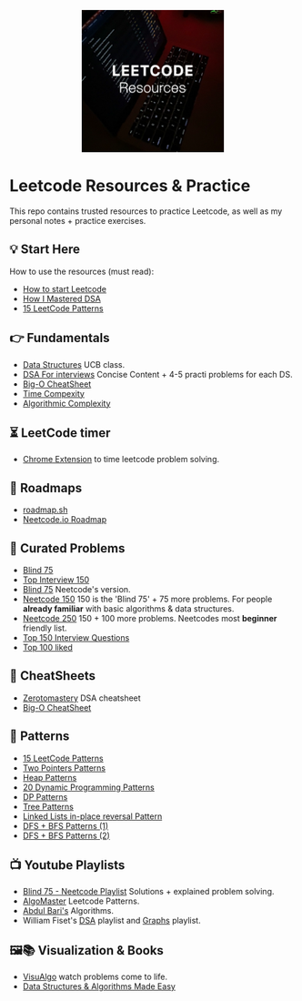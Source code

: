 <p align="center">
  <img src="images/intro_image.png" alt="Leetcode Resources" width="250" />
</p>

# Leetcode Resources & Practice

This repo contains trusted resources to practice Leetcode, as well as my personal notes + practice exercises.


## 💡 Start Here

How to use the resources (must read):
- [How to start Leetcode](https://blog.algomaster.io/p/how-to-start-leetcode-in-2025)
- [How I Mastered DSA](https://blog.algomaster.io/p/how-i-mastered-data-structures-and-algorithms)
- [15 LeetCode Patterns](https://blog.algomaster.io/p/15-leetcode-patterns)

## 👉 Fundamentals
- [Data Structures](https://csdiy.wiki/en/%E6%95%B0%E6%8D%AE%E7%BB%93%E6%9E%84%E4%B8%8E%E7%AE%97%E6%B3%95/CS61B/) UCB class.
- [DSA For interviews](https://www.designgurus.io/course-play/grokking-data-structures-for-coding-interviews/doc/understanding-data-structures) Concise Content + 4-5 practi problems for each DS.
- [Big-O CheatSheet](https://www.bigocheatsheet.com/)
- [Time Compexity](https://www.youtube.com/watch?v=9TlHvipP5yA)
- [Algorithmic Complexity](https://blog.algomaster.io/p/57bd4963-462f-4294-a972-4012691fc729)

## ⏳ LeetCode timer

- [Chrome Extension](https://chromewebstore.google.com/detail/leetcode-timer/gfkgelnlcnomnahkfmhemgpahgmibofd) to time leetcode problem solving.

## 📍 Roadmaps

- [roadmap.sh](https://roadmap.sh/datastructures-and-algorithms)
- [Neetcode.io Roadmap](https://neetcode.io/roadmap)

## 🚀 Curated Problems

- [Blind 75](https://leetcode.com/discuss/post/460599/blind-75-leetcode-questions-by-krishnade-9xev/) 
- [Top Interview 150](https://leetcode.com/studyplan/top-interview-150/)
- [Blind 75](https://neetcode.io/practice?tab=blind75) Neetcode's version. 
- [Neetcode 150](https://neetcode.io/practice?tab=neetcode150) 150 is the 'Blind 75' + 75 more problems. For people **already familiar** with basic algorithms & data structures.
- [Neetcode 250](https://neetcode.io/practice?tab=neetcode250) 150 + 100 more problems. Neetcodes most **beginner** friendly list.
- [Top 150 Interview Questions](https://leetcode.com/studyplan/top-interview-150/)
- [Top 100 liked](https://leetcode.com/studyplan/top-100-liked/)

## 🔎 CheatSheets

- [Zerotomastery](https://zerotomastery.io/cheatsheets/data-structures-and-algorithms-cheat-sheet/) DSA cheatsheet
- [Big-O CheatSheet](https://www.bigocheatsheet.com/)

## 🚀 Patterns

- [15 LeetCode Patterns](https://blog.algomaster.io/p/15-leetcode-patterns)
- [Two Pointers Patterns](https://www.youtube.com/watch?v=QzZ7nmouLTI)
- [Heap Patterns](https://leetcode.com/discuss/post/1127238/master-heap-understanding-4-patterns-whe-fb8z/)
- [20 Dynamic Programming Patterns](https://blog.algomaster.io/p/20-patterns-to-master-dynamic-programming)
- [DP Patterns](https://leetcode.com/discuss/post/458695/Dynamic-Programming-Patterns/)
- [Tree Patterns](https://leetcode.com/discuss/post/937307/iterative-recursive-dfs-bfs-tree-travers-e1f4/)
- [Linked Lists in-place reversal Pattern](https://leetcode.com/discuss/post/937307/iterative-recursive-dfs-bfs-tree-travers-e1f4/)
- [DFS + BFS Patterns (1)](https://medium.com/leetcode-patterns/leetcode-pattern-1-bfs-dfs-25-of-the-problems-part-1-519450a84353)
- [DFS + BFS Patterns (2)](https://medium.com/leetcode-patterns/leetcode-pattern-2-dfs-bfs-25-of-the-problems-part-2-a5b269597f52)

## 📺 Youtube Playlists

- [Blind 75 - Neetcode Playlist](https://www.youtube.com/watch?v=KLlXCFG5TnA&list=PLot-Xpze53ldVwtstag2TL4HQhAnC8ATf) Solutions + explained problem solving.
- [AlgoMaster](https://www.youtube.com/playlist?list=PLK63NuByH5o-tqaMUHRA4r8ObRW7PWz45) Leetcode Patterns.
- [Abdul Bari's](https://www.youtube.com/playlist?list=PLDN4rrl48XKpZkf03iYFl-O29szjTrs_O) Algorithms.
- William Fiset's [DSA](https://www.youtube.com/playlist?list=PLDV1Zeh2NRsB6SWUrDFW2RmDotAfPbeHu) playlist and [Graphs](https://www.youtube.com/playlist?list=PLDV1Zeh2NRsDGO4--qE8yH72HFL1Km93P) playlist.

## 🖼️📚 Visualization & Books

- [VisuAlgo](https://visualgo.net/en) watch problems come to life.
- [Data Structures & Algorithms Made Easy](https://www.amazon.in/dp/B08CMLS7LZ)
